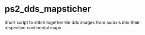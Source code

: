 # ps2_dds_mapsticher
Short script to stitch together tile dds images from auraxis into their respective continental maps
